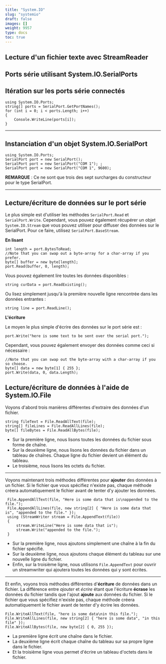 ```yaml
---
title: "System.IO"
slug: "systemio"
draft: false
images: []
weight: 9957
type: docs
toc: true
---
```


## Lecture d'un fichier texte avec StreamReader


## Ports série utilisant System.IO.SerialPorts
Itération sur les ports série connectés
-------------------------------------

    using System.IO.Ports;
    string[] ports = SerialPort.GetPortNames();
    for (int i = 0; i < ports.Length; i++)
    {
        Console.WriteLine(ports[i]);
    }

----------


Instanciation d'un objet System.IO.SerialPort
------------------------------------------------

    using System.IO.Ports;
    SerialPort port = new SerialPort();
    SerialPort port = new SerialPort("COM 1"); ;
    SerialPort port = new SerialPort("COM 1", 9600);
**REMARQUE** : Ce ne sont que trois des sept surcharges du constructeur pour le type SerialPort.

----------

Lecture/écriture de données sur le port série
----------------------------------------

Le plus simple est d'utiliser les méthodes `SerialPort.Read` et `SerialPort.Write`.
Cependant, vous pouvez également récupérer un objet `System.IO.Stream` que vous pouvez utiliser pour diffuser des données sur le SerialPort. Pour ce faire, utilisez `SerialPort.BaseStream`.

**En lisant**

    int length = port.BytesToRead;
    //Note that you can swap out a byte-array for a char-array if you prefer.
    byte[] buffer = new byte[length];
    port.Read(buffer, 0, length);

Vous pouvez également lire toutes les données disponibles :

    string curData = port.ReadExisting();

Ou lisez simplement jusqu'à la première nouvelle ligne rencontrée dans les données entrantes :

    string line = port.ReadLine();

**L'écriture**

Le moyen le plus simple d'écrire des données sur le port série est :

    port.Write("here is some text to be sent over the serial port.");

Cependant, vous pouvez également envoyer des données comme ceci si nécessaire :

    //Note that you can swap out the byte-array with a char-array if you so choose.
    byte[] data = new byte[1] { 255 };
    port.Write(data, 0, data.Length);

## Lecture/écriture de données à l'aide de System.IO.File
Voyons d'abord trois manières différentes d'extraire des données d'un fichier.

    string fileText = File.ReadAllText(file);
    string[] fileLines = File.ReadAllLines(file);
    byte[] fileBytes = File.ReadAllBytes(file);

- Sur la première ligne, nous lisons toutes les données du fichier sous forme de chaîne.
- Sur la deuxième ligne, nous lisons les données du fichier dans un tableau de chaînes.
Chaque ligne du fichier devient un élément du tableau.
- Le troisième, nous lisons les octets du fichier.

----------

Voyons maintenant trois méthodes différentes pour **ajouter** des données à un fichier.
Si le fichier que vous spécifiez n'existe pas, chaque méthode créera automatiquement le fichier avant de tenter d'y ajouter les données.

     File.AppendAllText(file, "Here is some data that is\nappended to the file.");
     File.AppendAllLines(file, new string[2] { "Here is some data that is", "appended to the file." });
     using (StreamWriter stream = File.AppendText(file))
     {
         stream.WriteLine("Here is some data that is");
         stream.Write("appended to the file.");
     }

- Sur la première ligne, nous ajoutons simplement une chaîne à la fin du fichier spécifié.
- Sur la deuxième ligne, nous ajoutons chaque élément du tableau sur une nouvelle ligne du fichier.
- Enfin, sur la troisième ligne, nous utilisons `File.AppendText` pour ouvrir un streamwriter qui ajoutera toutes les données qui y sont écrites.
----------
Et enfin, voyons trois méthodes différentes d'**écriture** de données dans un fichier.
La différence entre *ajouter* et *écrire* étant que l'écriture **écrase** les données du fichier tandis que l'ajout **ajoute** aux données du fichier.
Si le fichier que vous spécifiez n'existe pas, chaque méthode créera automatiquement le fichier avant de tenter d'y écrire les données.

    File.WriteAllText(file, "here is some data\nin this file.");
    File.WriteAllLines(file, new string[2] { "here is some data", "in this file" });
    File.WriteAllBytes(file, new byte[2] { 0, 255 });
- La première ligne écrit une chaîne dans le fichier.
- La deuxième ligne écrit chaque chaîne du tableau sur sa propre ligne dans le fichier.
- Et la troisième ligne vous permet d'écrire un tableau d'octets dans le fichier.

